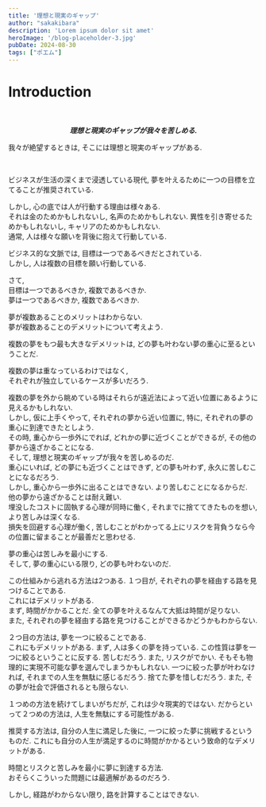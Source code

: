```yaml
---
title: '理想と現実のギャップ'
author: "sakakibara"
description: 'Lorem ipsum dolor sit amet'
heroImage: '/blog-placeholder-3.jpg'
pubDate: 2024-08-30
tags: ["ポエム"]
---
```


# Introduction

<br/>

<div style="text-align: center;">

**_理想と現実のギャップが我々を苦しめる._**
</div>

我々が絶望するときは, そこには理想と現実のギャップがある.

<br/>

ビジネスが生活の深くまで浸透している現代, 夢を叶えるために一つの目標を立てることが推奨されている.  

しかし, 心の底では人が行動する理由は様々ある.  
それは金のためかもしれないし, 名声のためかもしれない.
異性を引き寄せるためかもしれないし, キャリアのためかもしれない.  
通常, 人は様々な願いを背後に抱えて行動している.

ビジネス的な文脈では, 目標は一つであるべきだとされている.  
しかし, 人は複数の目標を願い行動している.

さて,  
目標は一つであるべきか, 複数であるべきか.  
夢は一つであるべきか, 複数であるべきか.

夢が複数あることのメリットはわからない.  
夢が複数あることのデメリットについて考えよう.

複数の夢をもつ最も大きなデメリットは, 
どの夢も叶わない夢の重心に至るということだ.

複数の夢は重なっているわけではなく,  
それぞれが独立しているケースが多いだろう.

複数の夢を外から眺めている時はそれらが遠近法によって近い位置にあるように見えるかもしれない.  
しかし, 仮に上手くやって, それぞれの夢から近い位置に, 特に, それぞれの夢の重心に到達できたとしよう.  
その時, 重心から一歩外にでれば, どれかの夢に近づくことができるが, その他の夢から遠ざかることになる.  
そして, 理想と現実のギャップが我々を苦しめるのだ.  
重心にいれば, どの夢にも近づくことはできず, どの夢も叶わず, 永久に苦しむことになるだろう.  
しかし, 重心から一歩外に出ることはできない. より苦しむことになるからだ.  
他の夢から遠ざかることは耐え難い.  
埋没したコストに固執する心理が同時に働く, それまでに捨ててきたものを想い, より苦しみは深くなる.  
損失を回避する心理が働く, 苦しむことがわかってる上にリスクを背負うなら今の位置に留まることが最善だと思わせる.  

夢の重心は苦しみを最小にする.  
そして, 夢の重心にいる限り, どの夢も叶わないのだ.


この仕組みから逃れる方法は2つある.
１つ目が, それぞれの夢を経由する路を見つけることである.  
これにはデメリットがある.  
まず, 時間がかかることだ. 
全ての夢を叶えるなんて大抵は時間が足りない.  
また, それぞれの夢を経由する路を見つけることができるかどうかもわからない.  

２つ目の方法は, 夢を一つに絞ることである.  
これにもデメリットがある. 
まず, 人は多くの夢を持っている. この性質は夢を一つに絞るということに反する.
苦しむだろう.
また, リスクがでかい.
そもそも物理的に実現不可能な夢を選んでしまうかもしれない.
一つに絞った夢が叶わなければ, それまでの人生を無駄に感じるだろう.
捨てた夢を惜しむだろう.
また, その夢が社会で評価されるとも限らない.

１つめの方法を続けてしまいがちだが, これは少々現実的ではない.
だからといって２つめの方法は, 人生を無駄にする可能性がある.

推奨する方法は, 自分の人生に満足した後に, 一つに絞った夢に挑戦するというものだ.
これにも自分の人生が満足するのに時間がかかるという致命的なデメリットがある.  

時間とリスクと苦しみを最小に夢に到達する方法.  
おそらくこういった問題には最適解があるのだろう.  

しかし, 経路がわからない限り, 路を計算することはできない.

